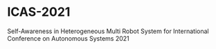# ICAS-2021
Self-Awareness in Heterogeneous Multi Robot System for International  Conference on Autonomous Systems 2021 
